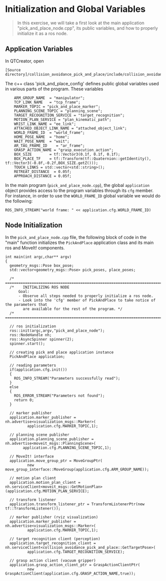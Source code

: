 # Initialization and Global Variables
>In this exercise, we will take a first look at the main application "pick_and_place_node.cpp", its public variables, and how to properly initialize it as a ros node.

## Application Variables

  In QTCreator, open
```
[Source directory]/collision_avoidance_pick_and_place/include/collision_avoidance_pick_and_place/pick_and_place_utilities.h
```
The c++ class 'pick_and_place_config' defines public global variables used in various parts of the program. 
  These variables 

```
    ARM_GROUP_NAME  = "manipulator";
    TCP_LINK_NAME   = "tcp_frame";
    MARKER_TOPIC = "pick_and_place_marker";
    PLANNING_SCENE_TOPIC = "planning_scene";
    TARGET_RECOGNITION_SERVICE = "target_recognition";
    MOTION_PLAN_SERVICE = "plan_kinematic_path";
    WRIST_LINK_NAME = "ee_link";
    ATTACHED_OBJECT_LINK_NAME = "attached_object_link";
    WORLD_FRAME_ID  = "world_frame";
    HOME_POSE_NAME  = "home";
    WAIT_POSE_NAME  = "wait";
    AR_TAG_FRAME_ID    = "ar_frame";
    GRASP_ACTION_NAME = "grasp_execution_action";
    BOX_SIZE        = tf::Vector3(0.1f, 0.1f, 0.1f);
    BOX_PLACE_TF    = tf::Transform(tf::Quaternion::getIdentity(), tf::Vector3(-0.8f,-0.2f,BOX_SIZE.getZ()));
    TOUCH_LINKS = std::vector<std::string>();
    RETREAT_DISTANCE  = 0.05f;
    APPROACH_DISTANCE = 0.05f;
```

  In the main program (`pick_and_place_node.cpp`), the global `application` object provides access to the program variables through its `cfg` member.  For instance, in order to use the 
  `WORLD_FRAME_ID` global variable we would do the following:

```
ROS_INFO_STREAM("world frame: " << application.cfg.WORLD_FRAME_ID)
```

## Node Initialization

  In the `pick_and_place_node.cpp` file,  the following block of code in the "main" function initializes the `PickAndPlace` application class and its main ros and MoveIt! components.

```
int main(int argc,char** argv)
{
  geometry_msgs::Pose box_pose;
  std::vector<geometry_msgs::Pose> pick_poses, place_poses;

  /* =========================================================================================*/
  /*	INITIALIZING ROS NODE
      Goal:
      - Observe all steps needed to properly initialize a ros node.
      - Look into the 'cfg' member of PickAndPlace to take notice of the parameters that
        are available for the rest of the program. */
  /* =========================================================================================*/

  // ros initialization
  ros::init(argc,argv,"pick_and_place_node");
  ros::NodeHandle nh;
  ros::AsyncSpinner spinner(2);
  spinner.start();

  // creating pick and place application instance
  PickAndPlace application;

  // reading parameters
  if(application.cfg.init())
  {
    ROS_INFO_STREAM("Parameters successfully read");
  }
  else
  {
    ROS_ERROR_STREAM("Parameters not found");
    return 0;
  }

  // marker publisher
  application.marker_publisher = nh.advertise<visualization_msgs::Marker>(
		  application.cfg.MARKER_TOPIC,1);

  // planning scene publisher
  application.planning_scene_publisher = nh.advertise<moveit_msgs::PlanningScene>(
  		application.cfg.PLANNING_SCENE_TOPIC,1);

  // MoveIt! interface
  application.move_group_ptr = MoveGroupPtr(
		  new move_group_interface::MoveGroup(application.cfg.ARM_GROUP_NAME));

  // motion plan client
  application.motion_plan_client = nh.serviceClient<moveit_msgs::GetMotionPlan>(application.cfg.MOTION_PLAN_SERVICE);

  // transform listener
  application.transform_listener_ptr = TransformListenerPtr(new tf::TransformListener());

  // marker publisher (rviz visualization)
  application.marker_publisher = nh.advertise<visualization_msgs::Marker>(
		  application.cfg.MARKER_TOPIC,1);

  // target recognition client (perception)
  application.target_recognition_client = nh.serviceClient<collision_avoidance_pick_and_place::GetTargetPose>(
		  application.cfg.TARGET_RECOGNITION_SERVICE);

  // grasp action client (vacuum gripper)
  application.grasp_action_client_ptr = GraspActionClientPtr(
		  new GraspActionClient(application.cfg.GRASP_ACTION_NAME,true));

```
